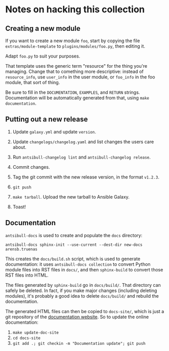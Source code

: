 # Notes on hacking this collection

## Creating a new module

If you want to create a new module `foo`, start by copying the file
`extras/module-template` to `plugins/modules/foo.py`, then editing it.

Adapt `foo.py` to suit your purposes.

That template uses the generic term "resource" for the thing you're
managing. Change that to comething more descriptive: instead of
`resource_info`, use `user_info` in the user module, or `foo_info` in
the foo module, that sort of thing.

Be sure to fill in the `DOCUMENTATION`, `EXAMPLES`, and `RETURN`
strings. Documentation will be automatically generated from that,
using `make documentation`.

## Putting out a new release

1. Update `galaxy.yml` and update `version`.

1. Update `changelogs/changelog.yaml` and list changes the users care
about.

1. Run `antsibull-changelog lint` and `antsibull-changelog release`.

1. Commit changes.

1. Tag the git commit with the new release version, in the format
`v1.2.3`.

1. `git push`

1. `make tarball`. Upload the new tarball to Ansible Galaxy.

1. Toast!

## Documentation

`antsibull-docs` is used to create and populate the `docs` directory:

    antsibull-docs sphinx-init --use-current --dest-dir new-docs arensb.truenas

This creates the `docs/build.sh` script, which is used to generate
documentation: it uses `antsibull-docs collection` to convert Python
module files into RST files in `docs/`, and then `sphinx-build` to
convert those RST files into HTML.

The files generated by `sphinx-build` go in `docs/build/`. That
directory can safely be deleted. In fact, if you make major changes
(including deleting modules), it's probably a good idea to delete
`docs/build/` and rebuild the documentation.

The generated HTML files can then be copied to `docs-site/`, which is
just a git repository of the
[documentation website](https://arensb.github.io/truenas/index.html).
So to update the online documentation:

1. `make update-doc-site`
2. `cd docs-site`
3. `git add .; git checkin -m "Documentation update"; git push`
